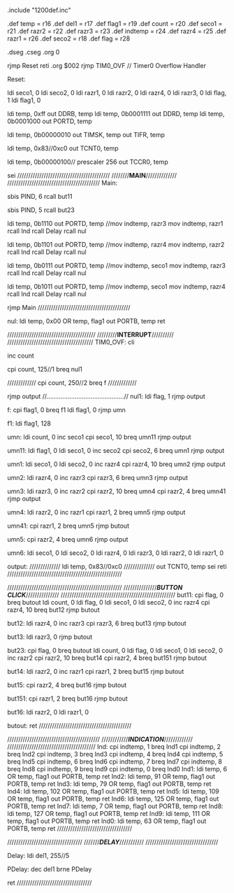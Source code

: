 .include "1200def.inc"

.def temp = r16
.def del1 = r17
.def flag1 = r19
.def count = r20
.def seco1 = r21
.def razr2 = r22
.def razr3 = r23
.def indtemp = r24
.def razr4 = r25
.def razr1 = r26
.def seco2 = r18
.def flag = r28

.dseg
.cseg
.org 0

rjmp Reset
reti
.org $002 
rjmp TIM0_OVF // Timer0 Overflow Handler

Reset:

ldi seco1, 0
ldi seco2, 0
ldi razr1, 0
ldi razr2, 0
ldi razr4, 0
ldi razr3, 0
ldi flag, 1
ldi flag1, 0

ldi temp, 0xff
out DDRB, temp
ldi temp, 0b0001111
out DDRD, temp
ldi temp, 0b0001000
out PORTD, temp

ldi temp, 0b00000010
out TIMSK, temp
out TIFR, temp

ldi temp, 0x83//0xc0
out TCNT0, temp
 
ldi temp, 0b00000100// prescaler 256
out TCCR0, temp

sei
//////////////////////////////////////////
////////********MAIN********//////////////
//////////////////////////////////////////
Main:

sbis PIND, 6
rcall but11

sbis PIND, 5
rcall but23

ldi temp, 0b1110
out PORTD, temp
//mov indtemp, razr3
mov indtemp, razr1
rcall Ind
rcall Delay
rcall nul

ldi temp, 0b1101
out PORTD, temp
//mov indtemp, razr4
mov indtemp, razr2
rcall Ind
rcall Delay
rcall nul

ldi temp, 0b0111
out PORTD, temp
//mov indtemp, seco1
mov indtemp, razr3
rcall Ind
rcall Delay
rcall nul

ldi temp, 0b1011
out PORTD, temp
//mov indtemp, seco1
mov indtemp, razr4
rcall Ind
rcall Delay
rcall nul

rjmp Main
//////////////////////////////////////////

nul:
ldi temp, 0x00
OR temp, flag1
out PORTB, temp
ret

////////////////////////////////////////
/////////******INTERRUPT******//////////
///////////////////////////////////////
TIM0_OVF:
cli 

inc count

cpi count, 125//1
breq nul1

/////////////
cpi count, 250//2
breq f
/////////////

rjmp output
//............................................//
nul1:
ldi flag, 1
rjmp output

f:
cpi flag1, 0
breq f1
ldi flag1, 0
rjmp umn

f1:
ldi flag1, 128

umn:
ldi count, 0
inc seco1
cpi seco1, 10
breq umn11
rjmp output

umn11:
ldi flag1, 0
ldi seco1, 0
inc seco2
cpi seco2, 6
breq umn1
rjmp output

umn1:
ldi seco1, 0
ldi seco2, 0
inc razr4
cpi razr4, 10
breq umn2
rjmp output

umn2:
ldi razr4, 0
inc razr3
cpi razr3, 6
breq umn3
rjmp output

umn3:
ldi razr3, 0
inc razr2
cpi razr2, 10
breq umn4
cpi razr2, 4
breq umn41
rjmp output

umn4:
ldi razr2, 0
inc razr1
cpi razr1, 2
breq umn5
rjmp output

umn41:
cpi razr1, 2
breq umn5
rjmp butout

umn5:
cpi razr2, 4
breq umn6
rjmp output

umn6:
ldi seco1, 0
ldi seco2, 0
ldi razr4, 0
ldi razr3, 0
ldi razr2, 0
ldi razr1, 0

output:
//////////////
ldi temp, 0x83//0xc0
//////////////
out TCNT0, temp
sei
reti
////////////////////////////////////////////////////



////////////////////////////////////////////////////
///////////////*****BUTTON CLICK*****///////////////
////////////////////////////////////////////////////
but11:
cpi flag, 0
breq butout
ldi count, 0
ldi flag, 0
ldi seco1, 0
ldi seco2, 0
inc razr4
cpi razr4, 10
breq but12
rjmp butout

but12:
ldi razr4, 0
inc razr3
cpi razr3, 6
breq but13
rjmp butout

but13:
ldi razr3, 0
rjmp butout

but23:
cpi flag, 0
breq butout
ldi count, 0
ldi flag, 0
ldi seco1, 0
ldi seco2, 0
inc razr2
cpi razr2, 10
breq but14
cpi razr2, 4
breq but151
rjmp butout

but14:
ldi razr2, 0
inc razr1
cpi razr1, 2
breq but15
rjmp butout

but15:
cpi razr2, 4
breq but16
rjmp butout

but151:
cpi razr1, 2
breq but16
rjmp butout

but16:
ldi razr2, 0
ldi razr1, 0

butout:
ret
//////////////////////////////////////////


//////////////////////////////////////////
////////////***INDICATION***/////////////
////////////////////////////////////////
Ind:
cpi indtemp, 1
breq Ind1
cpi indtemp, 2
breq Ind2
cpi indtemp, 3
breq Ind3
cpi indtemp, 4
breq Ind4
cpi indtemp, 5
breq Ind5
cpi indtemp, 6
breq Ind6
cpi indtemp, 7
breq Ind7
cpi indtemp, 8
breq Ind8
cpi indtemp, 9
breq Ind9
cpi indtemp, 0
breq Ind0
Ind1:
ldi temp, 6
OR temp, flag1
out PORTB, temp
ret
Ind2:
ldi temp, 91
OR temp, flag1
out PORTB, temp
ret
Ind3:
ldi temp, 79
OR temp, flag1
out PORTB, temp
ret
Ind4:
ldi temp, 102
OR temp, flag1
out PORTB, temp
ret
Ind5:
ldi temp, 109
OR temp, flag1
out PORTB, temp
ret
Ind6:
ldi temp, 125
OR temp, flag1
out PORTB, temp
ret
Ind7:
ldi temp, 7
OR temp, flag1
out PORTB, temp
ret
Ind8:
ldi temp, 127
OR temp, flag1
out PORTB, temp
ret
Ind9:
ldi temp, 111
OR temp, flag1
out PORTB, temp
ret
Ind0:
ldi temp, 63
OR temp, flag1
out PORTB, temp
ret
//////////////////////////////////

//////////////////////////////////
///////*****DELAY*****///////////
/////////////////////////////////

Delay:
ldi del1, 255//5

PDelay:
dec del1
brne PDelay

ret
//////////////////////////////////





